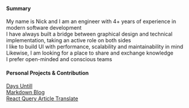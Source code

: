
<!-- **garbalau-github/garbalau-github** is a ✨ _special_ ✨ repository because its `README.md` (this file) appears on your GitHub profile. -->

#### Summary

My name is Nick and I am an engineer with 4+ years of experience in modern software development <br>
I have always built a bridge between graphical design and technical implementation, taking an active role on both sides <br>
I like to build UI with performance, scalability and maintainability in mind <br>
Likewise, I am looking for a place to share and exchange knowledge <br>
I prefer open-minded and conscious teams <br>

#### Personal Projects & Contribution

[Days Untill](https://garbalau-github.github.io/days-until.github.io/)
<br>
[Markdown Blog](https://garbalau-blog.vercel.app/blog)
<br>
[React Query Article Translate](https://github.com/TkDodo/blog/pull/183)
